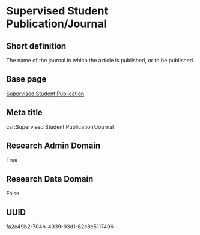 # Supervised Student Publication/Journal
## Short definition
The name of the journal in which the article is published, or to be published.
## Base page
[Supervised Student Publication](https://github.com/EuroCRIS/CASRAI-Dictionairies/blob/main/Objects/Supervised%20Student%20Publication.md)
## Meta title
csr:Supervised Student Publication/Journal
## Research Admin Domain
True
## Research Data Domain
False
## UUID
fa2c49b2-704b-4939-93d1-62c8c5117406

